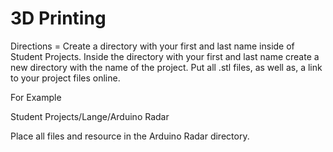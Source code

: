 # 3D Printing

Directions = Create a directory with your first and last name inside of Student Projects.  Inside the directory with your first and last name create a new directory with the name of the project.  Put all .stl files, as well as, a link to your project files online.

For Example

Student Projects/Lange/Arduino Radar

Place all files and resource in the Arduino Radar directory.
